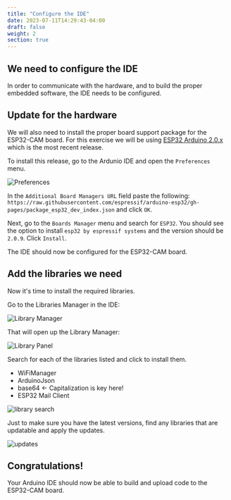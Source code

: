 ```yaml
---
title: "Configure the IDE"
date: 2023-07-11T14:29:43-04:00
draft: false
weight: 2
section: true
---
```


## We need to configure the IDE

In order to communicate with the hardware, and to build the proper embedded software, the IDE needs to be configured.

## Update for the hardware

We will also need to install the proper board support package for the ESP32-CAM board. For this exercise we will be using [ESP32 Arduino 2.0.x](https://github.com/espressif/arduino-esp32/releases) which is the most recent release.

  To install this release, go to the Ardunio IDE and open the `Preferences` menu.

  ![Preferences](/otterize-workshop/hardware/images/preferences.png)

  In the `Additional Board Managers URL` field paste the following: `https://raw.githubusercontent.com/espressif/arduino-esp32/gh-pages/package_esp32_dev_index.json` and click `OK`.

  Next, go to the `Boards Manager` menu and search for `ESP32`. You should see the option to install `esp32 by espressif systems` and the version should be `2.0.9`. Click `Install`.

The IDE should now be configured for the ESP32-CAM board.

## Add the libraries we need

Now it's time to install the required libraries.

Go to the Libraries Manager in the IDE:

![Library Manager](/otterize-workshop/intro-pre-requisites/images/library-manager.png)

That will open up the Library Manager:

![Library Panel](/otterize-workshop/intro-pre-requisites/images/library-panel.png)

Search for each of the libraries listed and click to install them.

- WiFiManager
- ArduinoJson
- base64 <- Capitalization is key here!
- ESP32 Mail Client

![library search](/otterize-workshop/intro-pre-requisites/images/library-search.png)

Just to make sure you have the latest versions, find any libraries that are updatable and apply the updates.

![updates](/otterize-workshop/intro-pre-requisites/images/update-libraries.gif)

## Congratulations!

Your Arduino IDE should now be able to build and upload code to the ESP32-CAM board.
